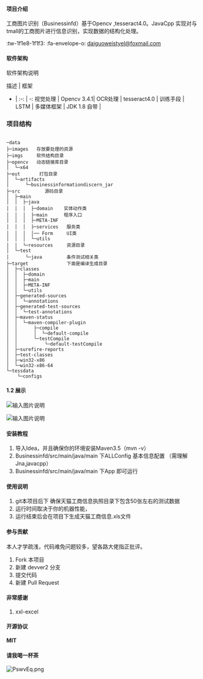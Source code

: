 #### 项目介绍
工商图片识别（Businessinfd）基于Opencv ,tesseract4.0。JavaCpp 实现对与tmall的工商图片进行信息识别，实现数据的结构化处理。

 :tw-1f1e8-1f1f3:  :fa-envelope-o: daiguoweistyel@foxmail.com 

#### 软件架构

软件架构说明

描述 | 框架
- | :-: | -: 
视觉处理 | Opencv 3.4.1| 
OCR处理 | tesseract4.0 | 
训练手段 | LSTM | 
多媒体框架 | JDK 1.8 自带 | 

### 项目结构

```

─data 
├─images   存放要处理的资源
├─imgs 	   软件结构目录
├─opencv   动态链接库目录
│  └─x64
├─out 		打包目录
│  └─artifacts
│      └─businessinformationdiscern_jar
├─src         源码目录
│  ├─main
│  │  ├─java
│  │  │  ├─domain    实体动作类
│  │  │  ├─main		 程序入口
│  │  │  ├─META-INF
│  │  │  ├─services   服务类
│  │  │  │── Form 	  UI类
│  │  │  └─utils 
│  │  └─resources     资源目录
│  └─test
│      └─java 		  条件测试相关类
├─target			  下面是编译生成目录
│  ├─classes
│  │  ├─domain
│  │  ├─main
│  │  ├─META-INF
│  │  └─utils
│  ├─generated-sources
│  │  └─annotations
│  ├─generated-test-sources
│  │  └─test-annotations
│  ├─maven-status
│  │  └─maven-compiler-plugin
│  │      ├─compile
│  │      │  └─default-compile
│  │      └─testCompile
│  │          └─default-testCompile
│  ├─surefire-reports
│  ├─test-classes
│  ├─win32-x86
│  └─win32-x86-64
└─tessdata
    └─configs

```
#### 1.2 展示

![输入图片说明](https://images.gitee.com/uploads/images/2018/0808/160348_ab9d33ff_1084454.png "1.png")

![输入图片说明](https://images.gitee.com/uploads/images/2018/0808/160401_c59ace86_1084454.png "2.png")

#### 安装教程

1. 导入Idea，并且确保你的环境安装Maven3.5（mvn -v）
2. Businessinfd/src/main/java/main 下ALLConfig 基本信息配置 （需理解Jna,javacpp）
3. Businessinfd/src/main/java/main 下App 即可运行

#### 使用说明

1. git本项目后下 确保天猫工商信息执照目录下包含50张左右的测试数据
2. 运行时间取决于你的机器性能，
3. 运行结束后会在项目下生成天猫工商信息.xls文件

#### 参与贡献

本人才学疏浅，代码难免问题较多，望各路大佬指正批评。

1. Fork 本项目
2. 新建 devver2 分支
3. 提交代码
4. 新建 Pull Request

#### 非常感谢
1. xxl-excel

#### 开源协议

 **MIT** 

#### 请我喝一杯茶
![PswvEq.png](https://s1.ax1x.com/2018/08/08/PswvEq.png)